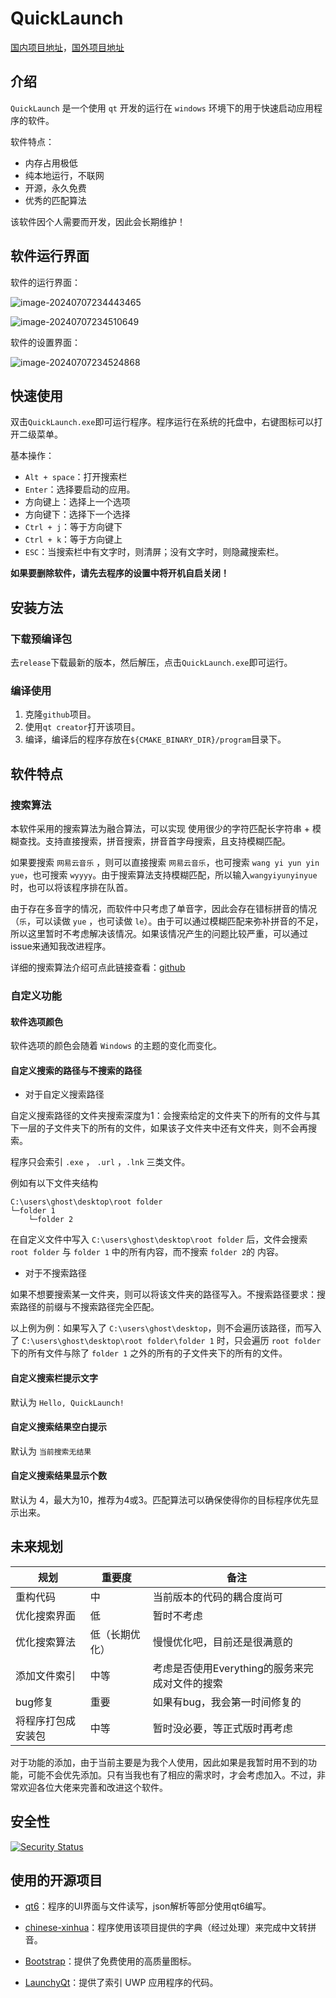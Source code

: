 # QuickLaunch

[国内项目地址](https://gitee.com/ghost-him/QuickLaunch)，[国外项目地址](https://github.com/ghost-him/QuickLaunch)

## 介绍

`QuickLaunch` 是一个使用 `qt` 开发的运行在 `windows` 环境下的用于快速启动应用程序的软件。

软件特点：

* 内存占用极低
* 纯本地运行，不联网
* 开源，永久免费
* 优秀的匹配算法

该软件因个人需要而开发，因此会长期维护！

## 软件运行界面

软件的运行界面：

![image-20240707234443465](C:\Users\ghost\code\qt\quicklaunch\assets\image-20240707234443465.png)

![image-20240707234510649](C:\Users\ghost\code\qt\quicklaunch\assets\image-20240707234510649.png)

软件的设置界面：

![image-20240707234524868](C:\Users\ghost\code\qt\quicklaunch\assets\image-20240707234524868.png)

## 快速使用

双击`QuickLaunch.exe`即可运行程序。程序运行在系统的托盘中，右键图标可以打开二级菜单。

基本操作：

* `Alt + space`：打开搜索栏
* `Enter`：选择要启动的应用。
* 方向键上：选择上一个选项
* 方向键下：选择下一个选择
* `Ctrl + j`：等于方向键下
* `Ctrl + k`：等于方向键上
* `ESC`：当搜索栏中有文字时，则清屏；没有文字时，则隐藏搜索栏。

**如果要删除软件，请先去程序的设置中将开机自启关闭！**

## 安装方法

### 下载预编译包

去`release`下载最新的版本，然后解压，点击`QuickLaunch.exe`即可运行。

### 编译使用

1. 克隆`github`项目。
2. 使用`qt creator`打开该项目。
3. 编译，编译后的程序存放在`${CMAKE_BINARY_DIR}/program`目录下。

## 软件特点

### 搜索算法

本软件采用的搜索算法为融合算法，可以实现 使用很少的字符匹配长字符串 + 模糊查找。支持直接搜索，拼音搜索，拼音首字母搜索，且支持模糊匹配。

如果要搜索 `网易云音乐` ，则可以直接搜索 `网易云音乐`，也可搜索 `wang yi yun yin yue`，也可搜索 `wyyyy`。由于搜索算法支持模糊匹配，所以输入`wangyiyunyinyue`时，也可以将该程序排在队首。

由于存在多音字的情况，而软件中只考虑了单音字，因此会存在错标拼音的情况（`乐`，可以读做 `yue` ，也可读做 `le`）。由于可以通过模糊匹配来弥补拼音的不足，所以这里暂时不考虑解决该情况。如果该情况产生的问题比较严重，可以通过issue来通知我改进程序。

详细的搜索算法介绍可点此链接查看：[github](https://github.com/ghost-him/QuickLaunch/blob/main/doc/%E6%90%9C%E7%B4%A2%E7%AE%97%E6%B3%95%E4%BB%8B%E7%BB%8D.md)

### 自定义功能

#### 软件选项颜色

软件选项的颜色会随着 `Windows` 的主题的变化而变化。

#### 自定义搜索的路径与不搜索的路径

* 对于自定义搜索路径

自定义搜索路径的文件夹搜索深度为1：会搜索给定的文件夹下的所有的文件与其下一层的子文件夹下的所有的文件，如果该子文件夹中还有文件夹，则不会再搜索。

程序只会索引 `.exe` ， `.url` ，`.lnk` 三类文件。

例如有以下文件夹结构

```
C:\users\ghost\desktop\root folder
└─folder 1
    └─folder 2
```

在自定义文件中写入 `C:\users\ghost\desktop\root folder` 后，文件会搜索 `root folder` 与 `folder 1` 中的所有内容，而不搜索 `folder 2`的 内容。

* 对于不搜索路径

如果不想要搜索某一文件夹，则可以将该文件夹的路径写入。不搜索路径要求：搜索路径的前缀与不搜索路径完全匹配。

以上例为例：如果写入了 `C:\users\ghost\desktop`，则不会遍历该路径，而写入了 `C:\users\ghost\desktop\root folder\folder 1` 时，只会遍历 `root folder` 下的所有文件与除了 `folder 1` 之外的所有的子文件夹下的所有的文件。

#### 自定义搜索栏提示文字

默认为 `Hello, QuickLaunch!`

#### 自定义搜索结果空白提示

默认为 `当前搜索无结果`

#### 自定义搜索结果显示个数

默认为 4，最大为10，推荐为4或3。匹配算法可以确保使得你的目标程序优先显示出来。

## 未来规划

| 规划               | 重要度         | 备注                                           |
| ------------------ | -------------- | ---------------------------------------------- |
| 重构代码           | 中             | 当前版本的代码的耦合度尚可                     |
| 优化搜索界面       | 低             | 暂时不考虑                                     |
| 优化搜索算法       | 低（长期优化） | 慢慢优化吧，目前还是很满意的                   |
| 添加文件索引       | 中等           | 考虑是否使用Everything的服务来完成对文件的搜索 |
| bug修复            | 重要           | 如果有bug，我会第一时间修复的                  |
| 将程序打包成安装包 | 中等           | 暂时没必要，等正式版时再考虑                   |

对于功能的添加，由于当前主要是为我个人使用，因此如果是我暂时用不到的功能，可能不会优先添加。只有当我也有了相应的需求时，才会考虑加入。不过，非常欢迎各位大佬来完善和改进这个软件。

## 安全性

[![Security Status](https://www.murphysec.com/platform3/v31/badge/1806375627855749120.svg)](https://www.murphysec.com/console/report/1806375613305708544/1806375627855749120)

## 使用的开源项目

* [qt6](https://www.qt.io/product/qt6)：程序的UI界面与文件读写，json解析等部分使用qt6编写。
* [chinese-xinhua](https://github.com/pwxcoo/chinese-xinhua)：程序使用该项目提供的字典（经过处理）来完成中文转拼音。

* [Bootstrap](https://icons.bootcss.com/)：提供了免费使用的高质量图标。

* [LaunchyQt](https://github.com/samsonwang/LaunchyQt)：提供了索引 UWP 应用程序的代码。



